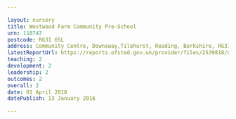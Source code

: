 ```yaml
---

layout: nursery
title: Westwood Farm Community Pre-School
urn: 110747
postcode: RG31 6SL
address: Community Centre, Downsway,Tilehurst, Reading, Berkshire, RG31 6SL
latestReportUrl: https://reports.ofsted.gov.uk/provider/files/2539818/urn/110747.pdf
teaching: 2
development: 2
leadership: 2
outcomes: 2
overall: 2
date: 01 April 2018 
datePublish: 13 January 2016

---
```

